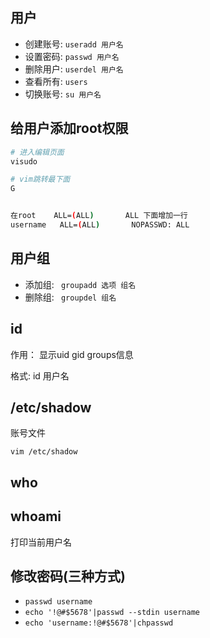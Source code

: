 ## 用户
- 创建账号: `useradd 用户名`
- 设置密码: `passwd 用户名`
- 删除用户: `userdel 用户名`
- 查看所有: `users`
- 切换账号: `su 用户名`



## 给用户添加root权限

```bash
# 进入编辑页面
visudo

# vim跳转最下面
G


在root    ALL=(ALL)       ALL 下面增加一行
username   ALL=(ALL)       NOPASSWD: ALL
```



## 用户组

- 添加组: ` groupadd 选项 组名`
- 删除组: ` groupdel 组名`



## id

作用： 显示uid  gid groups信息

格式: id 用户名



## /etc/shadow

账号文件

```
vim /etc/shadow
```





## who



## whoami

打印当前用户名



## 修改密码(三种方式)
- `passwd username`
- `echo '!@#$5678'|passwd --stdin username`
- `echo 'username:!@#$5678'|chpasswd`